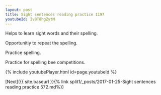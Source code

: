 ```yaml
---
layout: post
title: Sight sentences reading practice 1197
youtubeId: IvBT8hgZytM
---
```

 
 
Helps to learn sight words and their spelling.

Opportunitiy to repeat the spelling. 

Practice spelling. 
 
Practice for spelling bee competitions. 
 
{% include youtubePlayer.html id=page.youtubeId %}
 
 

[Next]({{ site.baseurl }}{% link  split1/_posts/2017-01-25-Sight sentences reading practice 572.md%})
 
